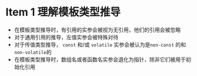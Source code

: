 # Item 1 理解模板类型推导

- 在模板类型推导时，有引⽤的实参会被视为⽆引⽤，他们的引⽤会被忽略
- 对于通⽤引⽤的推导，左值实参会被特殊对待
- 对于传值类型推导， `const` 和/或 `volatile` 实参会被认为是`non-const` 的和`non-volatile`的
- 在模板类型推导时，数组名或者函数名实参会退化为指针，除⾮它们被⽤于初始化引⽤
